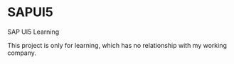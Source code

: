 # SAPUI5
SAP UI5 Learning

This project is only for learning, which has no relationship with my working company.

